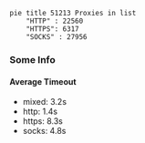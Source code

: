 
```mermaid
pie title 51213 Proxies in list
    "HTTP" : 22560
    "HTTPS": 6317
    "SOCKS" : 27956
```

### Some Info
#### Average Timeout

- mixed: 3.2s
- http: 1.4s
- https: 8.3s
- socks: 4.8s